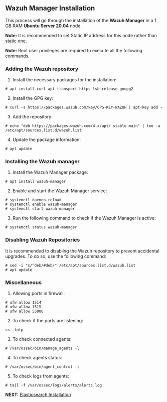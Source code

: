 ## Wazuh Manager Installation
This process will go through the installation of the **Wazuh Manager** in a 1 GB RAM **Ubuntu Server 20.04** node.

**Note:** It is recommended to set Static IP address for this node rather than static one.

**Note:** Root user privileges are required to execute all the following commands.

### Adding the Wazuh repository
1. Install the necessary packages for the installation:
```shell
# apt install curl apt-transport-https lsb-release gnupg2
```
2. Install the GPG key:
```shell
# curl -s https://packages.wazuh.com/key/GPG-KEY-WAZUH | apt-key add -
```
3. Add the repository:
```shell
# echo "deb https://packages.wazuh.com/4.x/apt/ stable main" | tee -a /etc/apt/sources.list.d/wazuh.list
```
4. Update the package information:
```shell
# apt update
```

### Installing the Wazuh manager
1. Install the Wazuh Manager package:
```shell
# apt install wazuh-manager
```
2. Enable and start the Wazuh Manager service:
```shell
# systemctl daemon-reload
# systemctl enable wazuh-manager
# systemctl start wazuh-manager
```
3. Run the following command to check if the Wazuh Manager is active:
```shell
# systemctl status wazuh-manager
```

### Disabling Wazuh Repositories
It is recommended to disabling the Wazuh repository to prevent accidental upgrades. To do so, use the following command:
```shell
# sed -i "s/^deb/#deb/" /etc/apt/sources.list.d/wazuh.list
# apt update
```

### Miscellaneous
1. Allowing ports in firewall:
```shell
# ufw allow 1514
# ufw allow 1515
# ufw allow 55000
```
2. To check if the ports are listening:
```shell
ss -lntp
```
3. To check connected agents:
```shell
# /var/ossec/bin/manage_agents -l
```
4. To check agents status:
```shell
# /var/ossec/bin/agent_control -l
```
5. To check logs from agents:
```shell
# tail -f /var/ossec/logs/alerts/alerts.log
```

**NEXT:** [Elasticsearch Installation](./elasticsearch-setup.md)
